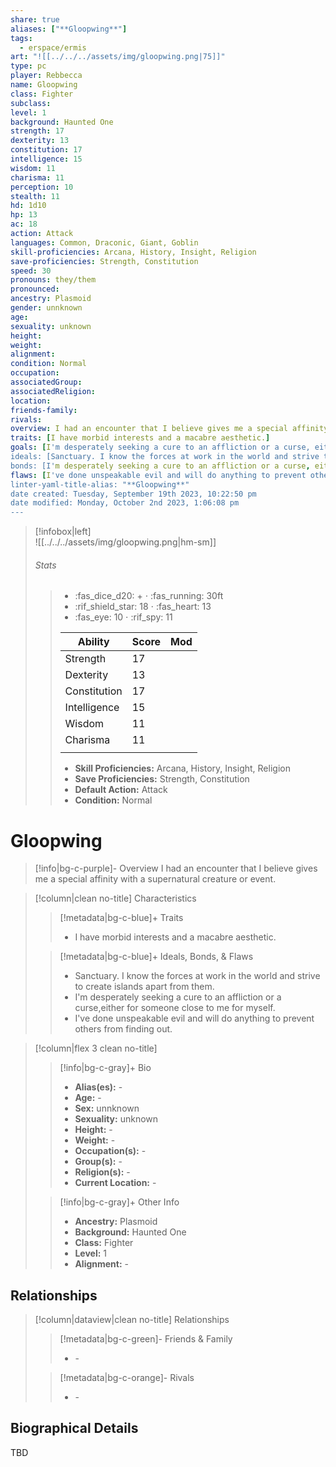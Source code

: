 ```yaml
---
share: true
aliases: ["**Gloopwing**"]
tags:
  - erspace/ermis
art: "![[../../../assets/img/gloopwing.png|75]]"
type: pc
player: Rebbecca
name: Gloopwing
class: Fighter 
subclass:
level: 1
background: Haunted One
strength: 17
dexterity: 13
constitution: 17
intelligence: 15
wisdom: 11
charisma: 11
perception: 10
stealth: 11
hd: 1d10
hp: 13
ac: 18
action: Attack
languages: Common, Draconic, Giant, Goblin
skill-proficiencies: Arcana, History, Insight, Religion
save-proficiencies: Strength, Constitution
speed: 30
pronouns: they/them
pronounced: 
ancestry: Plasmoid
gender: unnknown
age: 
sexuality: unknown
height:
weight:
alignment: 
condition: Normal
occupation: 
associatedGroup: 
associatedReligion: 
location: 
friends-family:
rivals:
overview: I had an encounter that I believe gives me a special affinity with a supernatural creature or event.
traits: [I have morbid interests and a macabre aesthetic.]
goals: [I'm desperately seeking a cure to an affliction or a curse, either for someone close to me for myself.]
ideals: [Sanctuary. I know the forces at work in the world and strive to create islands apart from them.]
bonds: [I'm desperately seeking a cure to an affliction or a curse, either for someone close to me for myself.]
flaws: [I've done unspeakable evil and will do anything to prevent others from finding out.]
linter-yaml-title-alias: "**Gloopwing**"
date created: Tuesday, September 19th 2023, 10:22:50 pm
date modified: Monday, October 2nd 2023, 1:06:08 pm
---
```

>[!infobox|left]  
>![[../../../assets/img/gloopwing.png|hm-sm]]
>###### Stats
> > -  :fas_dice_d20: \+ ⋅ :fas_running: 30ft
> > - :rif_shield_star: 18 ⋅ :fas_heart: 13
> > - :fas_eye: 10 ⋅ :rif_spy: 11
> >
> > | Ability      | Score                | Mod                                        |
> > |--------------|----------------------|--------------------------------------------|
> > | Strength     | 17     |      |
> > | Dexterity    | 13    |     |
> > | Constitution | 17 |  |
> > | Intelligence | 15 |  |
> > | Wisdom       | 11       |        |
> > | Charisma     | 11     |      |
> > ||||
> >  - **Skill Proficiencies:** Arcana, History, Insight, Religion
> >  - **Save Proficiencies:** Strength, Constitution
> >  - **Default Action:** Attack
> >  -  **Condition:** Normal

# **Gloopwing**
>[!info|bg-c-purple]- Overview
>I had an encounter that I believe gives me a special affinity with a supernatural creature or event.

>[!column|clean no-title] Characteristics 
>> [!metadata|bg-c-blue]+ Traits
>> -  I have morbid interests and a macabre aesthetic.
> 
>> [!metadata|bg-c-blue]+ Ideals, Bonds, & Flaws
>> -  Sanctuary. I know the forces at work in the world and strive to create islands apart from them.
>> -  I'm desperately seeking a cure to an affliction or a curse,either for someone close to me for myself.
>> -  I've done unspeakable evil and will do anything to prevent others from finding out.
 
>[!column|flex 3 clean no-title]
>> [!info|bg-c-gray]+ Bio
>> - **Alias(es):** \- 
>> - **Age:**  \- 
>> - **Sex:**  unnknown 
>> - **Sexuality:**  unknown 
>> - **Height:**  \- 
>> - **Weight:**  \- 
>> - **Occupation(s):**  \- 
>> - **Group(s):**  \- 
>> - **Religion(s):**  \- 
>> - **Current Location:**  \- 
>
>> [!info|bg-c-gray]+ Other Info 
>> - **Ancestry:**  Plasmoid
>> - **Background:** Haunted One
>> - **Class:** Fighter
>> - **Level:** 1
>> - **Alignment:** \-

## Relationships
>[!column|dataview|clean no-title] Relationships
>> [!metadata|bg-c-green]- Friends & Family
>> - \-
>
>> [!metadata|bg-c-orange]- Rivals
>> - \-

## Biographical Details

TBD
